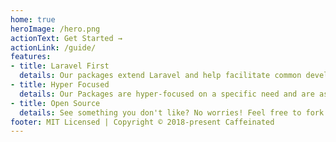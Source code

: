 ```yaml
---
home: true
heroImage: /hero.png
actionText: Get Started →
actionLink: /guide/
features:
- title: Laravel First
  details: Our packages extend Laravel and help facilitate common development needs for larger applications.
- title: Hyper Focused
  details: Our Packages are hyper-focused on a specific need and are as light-weight as possible.
- title: Open Source
  details: See something you don't like? No worries! Feel free to fork and contribute back or spin off your own package.
footer: MIT Licensed | Copyright © 2018-present Caffeinated
---
```

